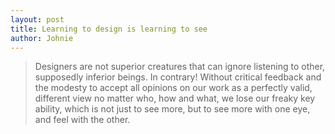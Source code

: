 ```yaml
---
layout: post
title: Learning to design is learning to see
author: Johnie
---
```


> Designers are not superior creatures that can ignore listening to other, supposedly inferior beings. In contrary! 
> Without critical feedback and the modesty to accept all opinions on our work as a perfectly valid, different view no matter who, how and what, we lose our freaky key ability, which is not just to see more, but to see more with one eye, and feel with the other.
